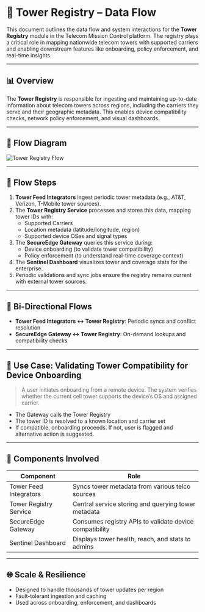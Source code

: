 # 🗼 Tower Registry – Data Flow

This document outlines the data flow and system interactions for the **Tower Registry** module in the Telecom Mission Control platform. The registry plays a critical role in mapping nationwide telecom towers with supported carriers and enabling downstream features like onboarding, policy enforcement, and real-time insights.

---

## 📊 Overview

The **Tower Registry** is responsible for ingesting and maintaining up-to-date information about telecom towers across regions, including the carriers they serve and their geographic metadata. This enables device compatibility checks, network policy enforcement, and visual dashboards.

---

## 🔁 Flow Diagram

![Tower Registry Flow](./tower-registry-service.png)

---

## 🔧 Flow Steps

1. **Tower Feed Integrators** ingest periodic tower metadata (e.g., AT&T, Verizon, T-Mobile tower sources).
2. The **Tower Registry Service** processes and stores this data, mapping tower IDs with:
   - Supported Carriers
   - Location metadata (latitude/longitude, region)
   - Supported device OSes and signal types
3. The **SecureEdge Gateway** queries this service during:
   - Device onboarding (to validate tower compatibility)
   - Policy enforcement (to understand real-time coverage context)
4. The **Sentinel Dashboard** visualizes tower and coverage stats for the enterprise.
5. Periodic validations and sync jobs ensure the registry remains current with external tower sources.

---

## 🔄 Bi-Directional Flows

- **Tower Feed Integrators ↔ Tower Registry**: Periodic syncs and conflict resolution
- **SecureEdge Gateway ↔ Tower Registry**: On-demand lookups and compatibility checks

---

## 💼 Use Case: Validating Tower Compatibility for Device Onboarding

> A user initiates onboarding from a remote device. The system verifies whether the current cell tower supports the device’s OS and assigned carrier.

- The Gateway calls the Tower Registry
- The tower ID is resolved to a known location and carrier set
- If compatible, onboarding proceeds. If not, user is flagged and alternative action is suggested.

---

## 🧩 Components Involved

| Component              | Role                                                    |
| ---------------------- | ------------------------------------------------------- |
| Tower Feed Integrators | Syncs tower metadata from various telco sources         |
| Tower Registry Service | Central service storing and querying tower metadata     |
| SecureEdge Gateway     | Consumes registry APIs to validate device compatibility |
| Sentinel Dashboard     | Displays tower health, reach, and stats to admins       |

---

## 🌐 Scale & Resilience

- Designed to handle thousands of tower updates per region
- Fault-tolerant ingestion and caching
- Used across onboarding, enforcement, and dashboards
